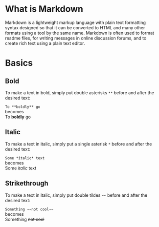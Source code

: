 <!-- TITLE: Markdown Syntax -->
<!-- SUBTITLE: Cheatsheet for the markdown syntax -->

# What is Markdown
Markdown is a lightweight markup language with plain text formatting syntax designed so that it can be converted to HTML and many other formats using a tool by the same name. Markdown is often used to format readme files, for writing messages in online discussion forums, and to create rich text using a plain text editor.

# Basics
## Bold
To make a text in bold, simply put double asterisks `**` before and after the desired text:

`To **boldly** go`  
becomes  
To **boldly** go

## Italic

To make a text in italic, simply put a single asterisk `*` before and after the desired text:

`Some *italic* text`  
becomes  
Some *italic* text

## Strikethrough

To make a text in italic, simply put double tildes `~~` before and after the desired text:

`Something ~~not cool~~`  
becomes  
Something ~~not cool~~